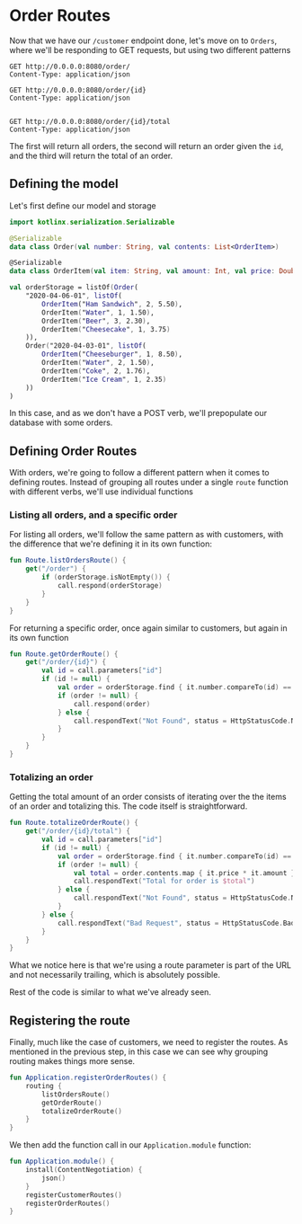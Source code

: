 # Order Routes

Now that we have our `/customer` endpoint done, let's move on to `Orders`, where we'll
be responding to GET requests, but using two different patterns

```
GET http://0.0.0.0:8080/order/
Content-Type: application/json

GET http://0.0.0.0:8080/order/{id}
Content-Type: application/json


GET http://0.0.0.0:8080/order/{id}/total
Content-Type: application/json
```

The first will return all orders, the second will return an order given the `id`, and the third will return the total of
an order.

## Defining the model

Let's first define our model and storage 

```kotlin
import kotlinx.serialization.Serializable

@Serializable
data class Order(val number: String, val contents: List<OrderItem>)

@Serializable
data class OrderItem(val item: String, val amount: Int, val price: Double)

val orderStorage = listOf(Order(
    "2020-04-06-01", listOf(
        OrderItem("Ham Sandwich", 2, 5.50),
        OrderItem("Water", 1, 1.50),
        OrderItem("Beer", 3, 2.30),
        OrderItem("Cheesecake", 1, 3.75)
    )),
    Order("2020-04-03-01", listOf(
        OrderItem("Cheeseburger", 1, 8.50),
        OrderItem("Water", 2, 1.50),
        OrderItem("Coke", 2, 1.76),
        OrderItem("Ice Cream", 1, 2.35)
    ))
)
```

In this case, and as we don't have a POST verb, we'll prepopulate our database with some orders.

## Defining Order Routes

With orders, we're going to follow a different pattern when it comes to defining routes. 
Instead of grouping all routes under a single `route` function with different
verbs, we'll use individual functions

### Listing all orders, and a specific order

For listing all orders, we'll follow the same pattern as with customers, with the difference 
that we're defining it in its own function:

```kotlin
fun Route.listOrdersRoute() {
    get("/order") {
        if (orderStorage.isNotEmpty()) {
            call.respond(orderStorage)
        }
    }
}
```

For returning a specific order, once again similar to customers, but again in its own function

```kotlin
fun Route.getOrderRoute() {
    get("/order/{id}") {
        val id = call.parameters["id"]
        if (id != null) {
            val order = orderStorage.find { it.number.compareTo(id) == 0 }
            if (order != null) {
                call.respond(order)
            } else {
                call.respondText("Not Found", status = HttpStatusCode.NotFound)
            }
        }
    }
}
``` 

### Totalizing an order

Getting the total amount of an order consists of iterating over the the items of an order and 
totalizing this. The code itself is straightforward. 

```kotlin
fun Route.totalizeOrderRoute() {
    get("/order/{id}/total") {
        val id = call.parameters["id"]
        if (id != null) {
            val order = orderStorage.find { it.number.compareTo(id) == 0 }
            if (order != null) {
                val total = order.contents.map { it.price * it.amount }.sumByDouble { it }
                call.respondText("Total for order is $total")
            } else {
                call.respondText("Not Found", status = HttpStatusCode.NotFound)
            }
        } else {
            call.respondText("Bad Request", status = HttpStatusCode.BadRequest)
        }
    }
}
```

What we notice here is that we're using a route parameter is part of the URL and not necessarily 
trailing, which is absolutely possible. 

Rest of the code is similar to what we've already seen.

## Registering the route 

Finally, much like the case of customers, we need to register the routes. As mentioned in the previous 
step, in this case we can see why grouping routing makes things more sense.

```kotlin
fun Application.registerOrderRoutes() {
    routing {
        listOrdersRoute()
        getOrderRoute()
        totalizeOrderRoute()
    }
}
```

We then add the function call in our `Application.module` function:

```kotlin
fun Application.module() {
    install(ContentNegotiation) {
        json()
    }
    registerCustomerRoutes()
    registerOrderRoutes()
}
```